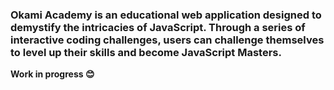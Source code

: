 ### Okami Academy is an educational web application designed to demystify the intricacies of JavaScript. Through a series of interactive coding challenges, users can challenge themselves to level up their skills and become JavaScript Masters.

**Work in progress 😊**